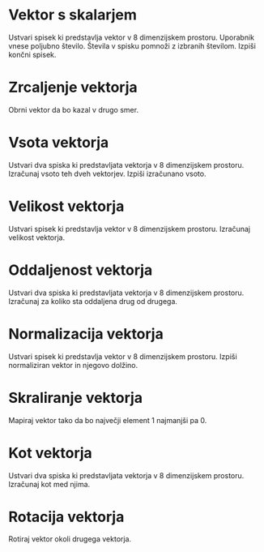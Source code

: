 # Vektor s skalarjem
Ustvari spisek ki predstavlja vektor v 8 dimenzijskem prostoru. Uporabnik vnese poljubno število.
Števila v spisku pomnoži z izbranih številom.
Izpiši končni spisek.

# Zrcaljenje vektorja
Obrni vektor da bo kazal v drugo smer.

# Vsota vektorja
Ustvari dva spiska ki predstavljata vektorja v 8 dimenzijskem prostoru. Izračunaj vsoto teh dveh vektorjev.
Izpiši izračunano vsoto.

# Velikost vektorja
Ustvari spisek ki predstavlja vektor v 8 dimenzijskem prostoru.
Izračunaj velikost vektorja.

# Oddaljenost vektorja
Ustvari dva spiska ki predstavljata vektorja v 8 dimenzijskem prostoru.
Izračunaj za koliko sta oddaljena drug od drugega.

# Normalizacija vektorja
Ustvari spisek ki predstavlja vektor v 8 dimenzijskem prostoru.
Izpiši normaliziran vektor in njegovo dolžino.

# Skraliranje vektorja
Mapiraj vektor tako da bo največji element 1 najmanjši pa 0.

# Kot vektorja
Ustvari dva spiska ki predstavljata vektorja v 8 dimenzijskem prostoru. Izračunaj kot med njima.

# Rotacija vektorja
Rotiraj vektor okoli drugega vektorja.
